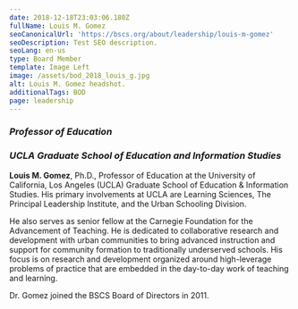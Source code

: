 ```yaml
---
date: 2018-12-18T23:03:06.180Z
fullName: Louis M. Gomez
seoCanonicalUrl: 'https://bscs.org/about/leadership/louis-m-gomez'
seoDescription: Test SEO description.
seoLang: en-us
type: Board Member
template: Image Left
image: /assets/bod_2018_louis_g.jpg
alt: Louis M. Gomez headshot.
additionalTags: BOD
page: leadership
---
```


### *Professor of Education*
### *UCLA Graduate School of Education and Information Studies*

**Louis M. Gomez**, Ph.D., Professor of Education at the University of California, Los Angeles (UCLA) Graduate School of Education & Information Studies. His primary involvements at UCLA are Learning Sciences, The Principal Leadership Institute, and the Urban Schooling Division.

He also serves as senior fellow at the Carnegie Foundation for the Advancement of Teaching. He is dedicated to collaborative research and development with urban communities to bring advanced instruction and support for community formation to traditionally underserved schools. His focus is on research and development organized around high-leverage problems of practice that are embedded in the day-to-day work of teaching and learning.

Dr. Gomez joined the BSCS Board of Directors in 2011.
